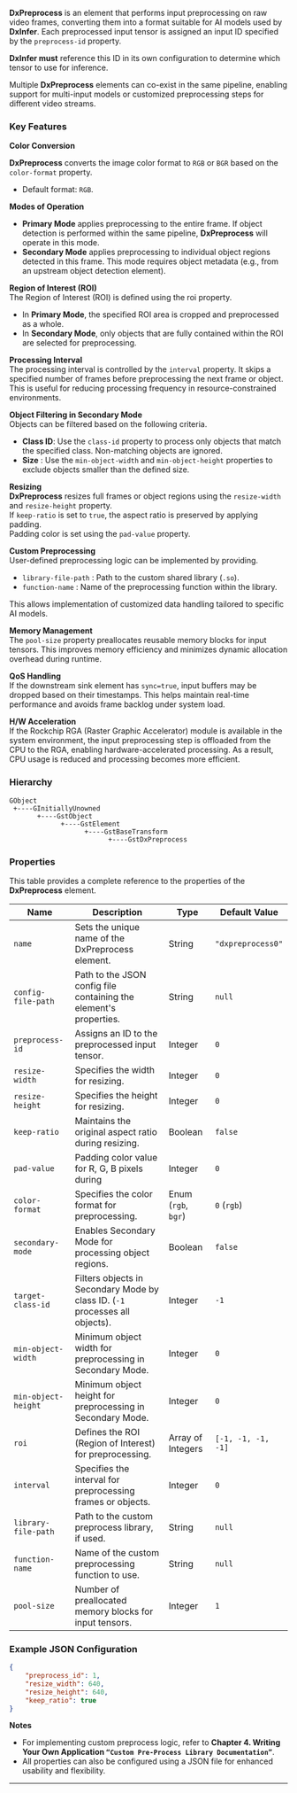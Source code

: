 **DxPreprocess** is an element that performs input preprocessing on raw video frames, converting them into a format suitable for AI models used by **DxInfer**. Each preprocessed input tensor is assigned an input ID specified by the `preprocess-id` property.  

**DxInfer must** reference this ID in its own configuration to determine which tensor to use for inference.  

Multiple **DxPreprocess** elements can co-exist in the same pipeline, enabling support for multi-input models or customized preprocessing steps for different video streams.  


### **Key Features**

**Color Conversion**  

**DxPreprocess** converts the image color format to `RGB` or `BGR`  based on the `color-format`  property.  

- Default format: `RGB`.  

**Modes of Operation**  

- **Primary Mode** applies preprocessing to the entire frame. If object detection is performed within the same pipeline, **DxPreprocess** will operate in this mode.  
- **Secondary Mode** applies preprocessing to individual object regions detected in this frame. This mode requires object metadata (e.g., from an upstream object detection element).

**Region of Interest (ROI)**  
The Region of Interest (ROI) is defined using the roi property.  

- In **Primary Mode**, the specified ROI area is cropped and preprocessed as a whole.  
- In **Secondary Mode**, only objects that are fully contained within the ROI are selected for preprocessing.  

**Processing Interval**  
The processing interval is controlled by the `interval` property. It skips a specified number of frames before preprocessing the next frame or object. This is useful for reducing processing frequency in resource-constrained environments. 

**Object Filtering in Secondary Mode**  
Objects can be filtered based on the following criteria.  

- **Class ID**: Use the `class-id` property to process only objects that match the specified class. Non-matching objects are ignored.  
- **Size** : Use the `min-object-width` and `min-object-height` properties to exclude objects smaller than the defined size.

**Resizing**  
**DxPreprocess** resizes full frames or object regions using the `resize-width` and `resize-height` property.  
If `keep-ratio` is set to `true`, the aspect ratio is preserved by applying padding.  
Padding color is set using the `pad-value` property.

**Custom Preprocessing**  
User-defined preprocessing logic can be implemented by providing.  

- `library-file-path` : Path to the custom shared library (`.so`).  
- `function-name` : Name of the preprocessing function within the library.  

This allows implementation of customized data handling tailored to specific AI models. 

**Memory Management**  
The `pool-size` property preallocates reusable memory blocks for input tensors. This improves memory efficiency and minimizes dynamic allocation overhead during runtime.

**QoS Handling**  
If the downstream sink element has `sync=true`, input buffers may be dropped based on their timestamps. This helps maintain real-time performance and avoids frame backlog under system load.

**H/W Acceleration**  
If the Rockchip RGA (Raster Graphic Accelerator) module is available in the system environment, the input preprocessing step is offloaded from the CPU to the RGA, enabling hardware-accelerated processing. As a result, CPU usage is reduced and processing becomes more efficient.

### **Hierarchy**

```
GObject
 +----GInitiallyUnowned
       +----GstObject
             +----GstElement
                   +----GstBaseTransform
                         +----GstDxPreprocess
```


### **Properties**  
This table provides a complete reference to the properties of the **DxPreprocess** element.  

| **Name**     | **Description**     | **Type**      | **Default Value**    |
|--------------|---------------------|---------------|----------------------|
| `name`       | Sets the unique name of the DxPreprocess element.   | String   | `"dxpreprocess0"`  |
| `config-file-path`  | Path to the JSON config file containing the element's properties.   | String    | `null`   |
| `preprocess-id`     | Assigns an ID to the preprocessed input tensor.    | Integer  | `0`    |
| `resize-width`       | Specifies the width for resizing.                                                                   | Integer              | `0`                    |
| `resize-height`      | Specifies the height for resizing.                                                                  | Integer              | `0`                    |
| `keep-ratio`         | Maintains the original aspect ratio during resizing.                                                | Boolean              | `false`                |
| `pad-value`          | Padding color value for R, G, B pixels during                                             | Integer              | `0`                    |
| `color-format`       | Specifies the color format for preprocessing.                                                       | Enum (`rgb`, `bgr`)  | `0` (`rgb`)            |
| `secondary-mode`     | Enables Secondary Mode for processing object regions.                                               | Boolean              | `false`                |
| `target-class-id`    | Filters objects in Secondary Mode by class ID. (`-1` processes all objects).                        | Integer              | `-1`                   |
| `min-object-width`   | Minimum object width for preprocessing in Secondary Mode.                                           | Integer              | `0`                    |
| `min-object-height`  | Minimum object height for preprocessing in Secondary Mode.                                          | Integer              | `0`                    |
| `roi`                | Defines the ROI (Region of Interest) for preprocessing.                                             | Array of Integers    | `[-1, -1, -1, -1]`     |
| `interval`           | Specifies the interval for preprocessing frames or objects.                                         | Integer              | `0`                    |
| `library-file-path`  | Path to the custom preprocess library, if used.                                                     | String               | `null`                 |
| `function-name`      | Name of the custom preprocessing function to use.                                                   | String               | `null`                 |
| `pool-size`          | Number of preallocated memory blocks for input tensors.                                             | Integer              | `1`                    |


### **Example JSON Configuration**

```json
{
    "preprocess_id": 1,
    "resize_width": 640,
    "resize_height": 640,
    "keep_ratio": true
}
```

**Notes**  

- For implementing custom preprocess logic, refer to **Chapter 4. Writing Your Own Application `“Custom Pre-Process Library Documentation”`**.  
- All properties can also be configured using a JSON file for enhanced usability and flexibility.

---
